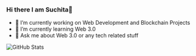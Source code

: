 ### Hi there I am Suchita👋
- 🔭 I’m currently working on Web Development and Blockchain Projects
- 🌱 I’m currently learning Web 3.0
- 💬 Ask me about Web 3.0 or any tech related stuff

![GitHub Stats](https://github-readme-stats.vercel.app/api?username=CyberNaut-bot&theme=radical)

